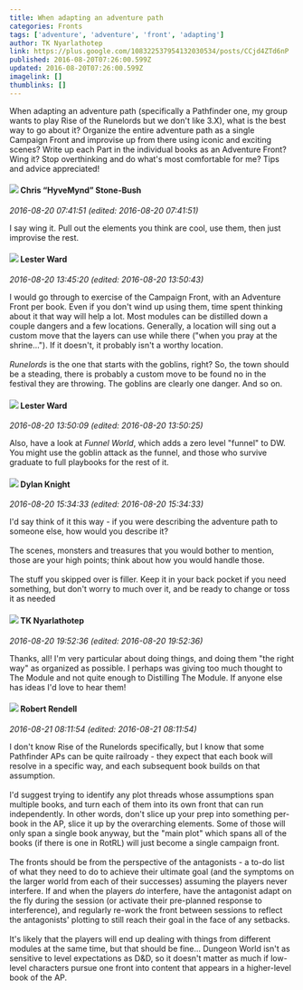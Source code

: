 ```yaml
---
title: When adapting an adventure path
categories: Fronts
tags: ['adventure', 'adventure', 'front', 'adapting']
author: TK Nyarlathotep
link: https://plus.google.com/108322537954132030534/posts/CCjd4ZTd6nP
published: 2016-08-20T07:26:00.599Z
updated: 2016-08-20T07:26:00.599Z
imagelink: []
thumblinks: []
---
```


When adapting an adventure path (specifically a Pathfinder one, my group wants to play Rise of the Runelords but we don&#39;t like 3.X), what is the best way to go about it? Organize the entire adventure path as a single Campaign Front and improvise up from there using iconic and exciting scenes? Write up each Part in the individual books as an Adventure Front? Wing it? Stop overthinking and do what&#39;s most comfortable for me? Tips and advice appreciated!
<div id='comment z13ygb5wevuqxrz2223puvlroqfwtnoq204'>
  <h4><img src='{{site.baseurl}}//images/avatars/108053817066303198241_photo.jpg'> Chris “HyveMynd” Stone-Bush</h4>
      <p><cite>2016-08-20 07:41:51 (edited: 2016-08-20 07:41:51)</cite></p>
        <p>I say wing it. Pull out the elements you think are cool, use them, then just improvise the rest.</p>
</div>
        

<div id='comment z13ygb5wevuqxrz2223puvlroqfwtnoq204'>
  <h4><img src='{{site.baseurl}}//images/avatars/108131264929529993281_photo.jpg'> Lester Ward</h4>
      <p><cite>2016-08-20 13:45:20 (edited: 2016-08-20 13:50:43)</cite></p>
        <p>I would go through to exercise of the Campaign Front, with an Adventure Front per book. Even if you don&#39;t wind up using them, time spent thinking about it that way will help a lot. Most modules can be distilled down a couple dangers and a few locations. Generally, a location will sing out a custom move that the layers can use while there (&quot;when you pray at the shrine…&quot;). If it doesn&#39;t, it probably isn&#39;t a worthy location.<br /><br /><i>Runelords</i> is the one that starts with the goblins, right? So, the town should be a steading, there is probably a custom move to be found no in the festival they are throwing. The goblins are clearly one danger. And so on.</p>
</div>
        

<div id='comment z13ygb5wevuqxrz2223puvlroqfwtnoq204'>
  <h4><img src='{{site.baseurl}}//images/avatars/108131264929529993281_photo.jpg'> Lester Ward</h4>
      <p><cite>2016-08-20 13:50:09 (edited: 2016-08-20 13:50:25)</cite></p>
        <p>Also, have a look at <i>Funnel World</i>, which adds a zero level &quot;funnel&quot; to DW. You might use the goblin attack as the funnel, and those who survive graduate to full playbooks for the rest of it.</p>
</div>
        

<div id='comment z13ygb5wevuqxrz2223puvlroqfwtnoq204'>
  <h4><img src='{{site.baseurl}}//images/avatars/105493931245261821643_photo.jpg'> Dylan Knight</h4>
      <p><cite>2016-08-20 15:34:33 (edited: 2016-08-20 15:34:33)</cite></p>
        <p>I&#39;d say think of it this way - if you were describing the adventure path to someone else, how would you describe it? <br /><br />The scenes, monsters and treasures that you would bother to mention, those are your high points; think about how you would handle those. <br /><br />The stuff you skipped over is filler. Keep it in your back pocket if you need something, but don&#39;t worry to much over it, and be ready to change or toss it as needed</p>
</div>
        

<div id='comment z13ygb5wevuqxrz2223puvlroqfwtnoq204'>
  <h4><img src='{{site.baseurl}}//images/avatars/108322537954132030534_photo.jpg'> TK Nyarlathotep</h4>
      <p><cite>2016-08-20 19:52:36 (edited: 2016-08-20 19:52:36)</cite></p>
        <p>Thanks, all! I&#39;m very particular about doing things, and doing them &quot;the right way&quot; as organized as possible. I perhaps was giving too much thought to The Module and not quite enough to Distilling The Module. If anyone else has ideas I&#39;d love to hear them!</p>
</div>
        

<div id='comment z13ygb5wevuqxrz2223puvlroqfwtnoq204'>
  <h4><img src='{{site.baseurl}}//images/avatars/109791996665503926061_photo.jpg'> Robert Rendell</h4>
      <p><cite>2016-08-21 08:11:54 (edited: 2016-08-21 08:11:54)</cite></p>
        <p>I don&#39;t know Rise of the Runelords specifically, but I know that some Pathfinder APs can be quite railroady - they expect that each book will resolve in a specific way, and each subsequent book builds on that assumption.<br /><br />I&#39;d suggest trying to identify any plot threads whose assumptions span multiple books, and turn each of them into its own front that can run independently.  In other words, don&#39;t slice up your prep into something per-book in the AP, slice it up by the overarching elements.  Some of those will only span a single book anyway, but the &quot;main plot&quot; which spans all of the books (if there is one in RotRL) will just become a single campaign front.<br /><br />The fronts should be from the perspective of the antagonists - a to-do list of what they need to do to achieve their ultimate goal (and the symptoms on the larger world from each of their successes) assuming the players never interfere.  If and when the players <i>do</i> interfere, have the antagonist adapt on the fly during the session (or activate their pre-planned response to interference), and regularly re-work the front between sessions to reflect the antagonists&#39; plotting to still reach their goal in the face of any setbacks.<br /><br />It&#39;s likely that the players will end up dealing with things from different modules at the same time, but that should be fine... Dungeon World isn&#39;t as sensitive to level expectations as D&amp;D, so it doesn&#39;t matter as much if low-level characters pursue one front into content that appears in a higher-level book of the AP.</p>
</div>
        